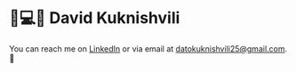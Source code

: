 # 🚀💻👦 David Kuknishvili

You can reach me on [LinkedIn](https://www.linkedin.com/in/dato-kuknishvili-4219a6225/) or via email at [datokuknishvili25@gmail.com](mailto:datokuknishvili25@gmail.com). 🚀
